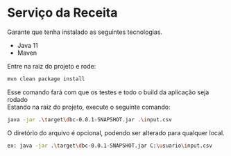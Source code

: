 # Serviço da Receita

Garante que tenha instalado as seguintes tecnologias.

* Java 11
* Maven

Entre na raiz do projeto e rode:
```bash
mvn clean package install
```

Esse comando fará com que os testes e todo o build da aplicação seja rodado<br>
Estando na raiz do projeto, execute o seguinte comando:

```bash
java -jar .\target\dbc-0.0.1-SNAPSHOT.jar .\input.csv
```
O diretório do arquivo é opcional, podendo ser alterado para qualquer local.

```bash
ex: java -jar .\target\dbc-0.0.1-SNAPSHOT.jar C:\usuario\input.csv
```
